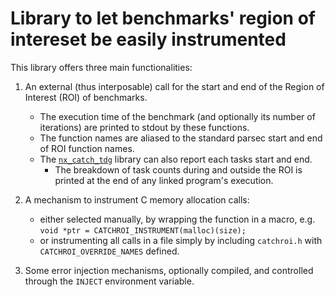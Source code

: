# Library to let benchmarks' region of intereset be easily instrumented

This library offers three main functionalities:

1. An external (thus interposable) call for the start and end of the Region of Interest (ROI) of benchmarks.
	- The execution time of the benchmark (and optionally its number of iterations) are printed to stdout by these functions.
	- The function names are aliased to the standard parsec start and end of ROI function names.
	- The [`nx_catch_tdg`](../nx_catch_tdg/README.md) library can also report each tasks start and end.
		- The breakdown of task counts during and outside the ROI is printed at the end of any linked program's execution.

2. A mechanism to instrument C memory allocation calls:
	- either selected manually, by wrapping the function in a macro, e.g. `void *ptr = CATCHROI_INSTRUMENT(malloc)(size);`
	- or instrumenting all calls in a file simply by including `catchroi.h` with `CATCHROI_OVERRIDE_NAMES` defined.

3. Some error injection mechanisms, optionally compiled, and controlled through the `INJECT` environment variable.
